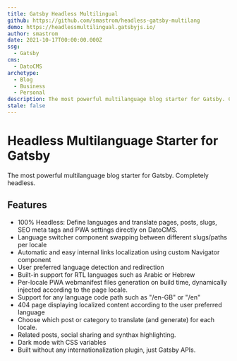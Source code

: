 ```yaml
---
title: Gatsby Headless Multilingual
github: https://github.com/smastrom/headless-gatsby-multilang
demo: https://headlessmultilingual.gatsbyjs.io/
author: smastrom
date: 2021-10-17T00:00:00.000Z
ssg:
  - Gatsby
cms:
  - DatoCMS
archetype:
  - Blog
  - Business
  - Personal
description: The most powerful multilanguage blog starter for Gatsby. Completely headless.
stale: false
---
```


# Headless Multilanguage Starter for Gatsby

The most powerful multilanguage blog starter for Gatsby. Completely headless.

## Features

* 100% Headless: Define languages and translate pages, posts, slugs, SEO meta tags and PWA settings directly on DatoCMS.
* Language switcher component swapping between different slugs/paths per locale
* Automatic and easy internal links localization using custom Navigator component
* User preferred language detection and redirection
* Built-in support for RTL languages such as Arabic or Hebrew
* Per-locale PWA webmanifest files generation on build time, dynamically injected according to the page locale.
* Support for any language code path such as "/en-GB" or "/en"
* 404 page displaying localized content according to the user preferred language
* Choose which post or category to translate (and generate) for each locale.
* Related posts, social sharing and synthax highlighting.
* Dark mode with CSS variables
* Built without any internationalization plugin, just Gatsby APIs.
